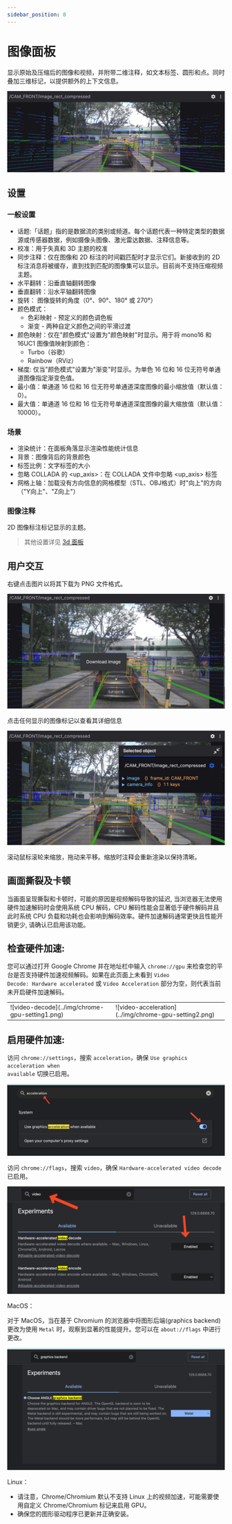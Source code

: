 ```yaml
---
sidebar_position: 8
---
```


# 图像面板
显示原始及压缩后的图像和视频，并附带二维注释，如文本标签、圆形和点。同时叠加三维标记，以提供额外的上下文信息。

![img-panel](../img/img-panel.png)

## 设置

### 一般设置

- 话题:「话题」指的是数据流的类别或频道。每个话题代表一种特定类型的数据源或传感器数据，例如摄像头图像、激光雷达数据、注释信息等。
- 校准：用于失真和 3D 主题的校准
- 同步注释：仅在图像和 2D 标注的时间戳匹配时才显示它们。新接收到的 2D 标注消息将被缓存，直到找到匹配的图像集可以显示。目前尚不支持压缩视频主题。
- 水平翻转：沿垂直轴翻转图像
- 垂直翻转：沿水平轴翻转图像
- 旋转： 图像旋转的角度（0°、90°、180° 或 270°）
- 颜色模式：
  - 色彩映射 - 预定义的颜色调色板
  - 渐变 - 两种自定义颜色之间的平滑过渡
- 颜色映射：仅在"颜色模式"设置为"颜色映射"时显示。用于将 mono16 和 16UC1 图像值映射到颜色：
  - Turbo（谷歌）
  - Rainbow（RViz）
- 梯度: 仅当"颜色模式"设置为"渐变"时显示。为单色 16 位和 16 位无符号单通道图像指定渐变色值。
- 最小值：单通道 16 位和 16 位无符号单通道深度图像的最小缩放值（默认值：0）。
- 最大值：单通道 16 位和 16 位无符号单通道深度图像的最大缩放值（默认值：10000）。

### 场景
- 渲染统计：在面板角落显示渲染性能统计信息
- 背景：图像背后的背景颜色
- 标签比例：文字标签的大小
- 忽略 COLLADA 的 \<up_axis\>：在 COLLADA 文件中忽略 <up_axis> 标签
- 网格上轴：加载没有方向信息的网格模型（STL、OBJ格式）时"向上"的方向（"Y向上"、"Z向上"）

### 图像注释
2D 图像标注标记显示的主题。

> 其他设置详见 [3d 面板](./5-3d-panel.md)

## 用户交互
右键点击图片以将其下载为 PNG 文件格式。

![download-image](../img/download-image.png)

点击任何显示的图像标记以查看其详细信息

![image-detail](../img/image-detail.png)

滚动鼠标滚轮来缩放，拖动来平移。缩放时注释会重新渲染以保持清晰。

## 画面撕裂及卡顿
当画面呈现撕裂和卡顿时，可能的原因是视频解码导致的延迟, 当浏览器无法使用硬件加速解码时会使用系统 CPU 解码，CPU 解码性能会显著低于硬件解码并且此时系统 CPU 负载和功耗也会影响到解码效率。硬件加速解码通常更快且性能开销更少, 请确认已启用该功能。

## 检查硬件加速:
您可以通过打开 Google Chrome 并在地址栏中输入 <code>chrome://gpu</code> 来检查您的平台是否支持硬件加速视频解码。如果在此页面上未看到 <code>Video Decode: Hardware accelerated</code> 或 <code>Video Acceleration</code> 部分为空，则代表当前未开启硬件加速解码。

<table>
  <tr>
    <td>
    ![video-decode](../img/chrome-gpu-setting1.png)
    </td>
    <td>
    ![video-acceleration](../img/chrome-gpu-setting2.png)
    </td>
  </tr>
</table>

## 启用硬件加速:
访问 <code>chrome://settings</code>，搜索 <code>acceleration</code>，确保 <code>Use graphics acceleration when available</code> 切换已启用。

![chrome-settings-acceleration](../img/chrome-settings-acceleration.png)

访问 <code>chrome://flags</code>，搜索 <code>video</code>，确保 <code>Hardware-accelerated video decode</code> 已启用。

![chrome-flags-video](../img/chrome-flags-video.png)

MacOS：

对于 MacOS，当在基于 Chromium 的浏览器中将图形后端(graphics backend) 更改为使用 <code>Metal</code> 时，观察到显著的性能提升。您可以在 <code>about://flags</code> 中进行更改。

![chrome-flags-graphics-backend](../img/chrome-flags-graphics-backend.png)


Linux：

- 请注意，Chrome/Chromium 默认不支持 Linux 上的视频加速，可能需要使用自定义 Chrome/Chromium 标记来启用 GPU。
- 确保您的图形驱动程序已更新并正确安装。